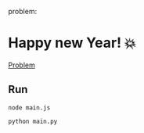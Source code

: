 problem:

# Happy new Year! 💥

<a href="https://codeforces.com/group/MWSDmqGsZm/contest/223338/problem/X"> Problem</a>

## Run

```
node main.js
```

```
python main.py
```